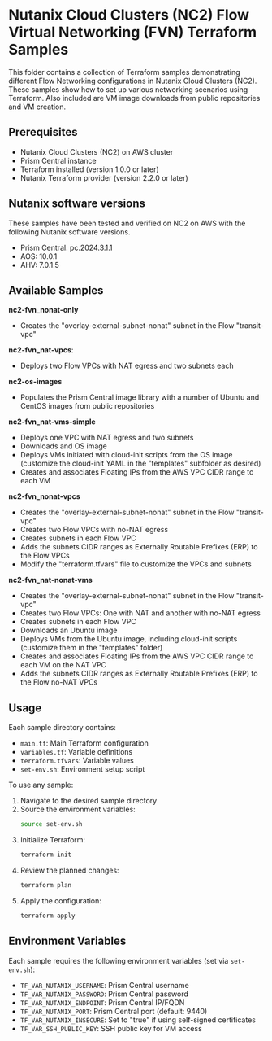 # Nutanix Cloud Clusters (NC2) Flow Virtual Networking (FVN) Terraform Samples

This folder contains a collection of Terraform samples demonstrating different Flow Networking configurations in Nutanix Cloud Clusters (NC2). These samples show how to set up various networking scenarios using Terraform. Also included are VM image downloads from public repositories and VM creation. 

## Prerequisites

- Nutanix Cloud Clusters (NC2) on AWS cluster
- Prism Central instance
- Terraform installed (version 1.0.0 or later)
- Nutanix Terraform provider (version 2.2.0 or later)



## Nutanix software versions
These samples have been tested and verified on NC2 on AWS with the following Nutanix software versions. 
- Prism Central: pc.2024.3.1.1
- AOS: 10.0.1
- AHV: 7.0.1.5


## Available Samples

**nc2-fvn_nonat-only**
* Creates the "overlay-external-subnet-nonat" subnet in the Flow "transit-vpc"

**nc2-fvn_nat-vpcs**:
* Deploys two Flow VPCs with NAT egress and two subnets each

**nc2-os-images**
* Populates the Prism Central image library with a number of Ubuntu and CentOS images from public repositories

**nc2-fvn_nat-vms-simple**
* Deploys one VPC with NAT egress and two subnets
* Downloads and OS image
* Deploys VMs initiated with cloud-init scripts from the OS image (customize the cloud-init YAML in the "templates" subfolder as desired)
* Creates and associates Floating IPs from the AWS VPC CIDR range to each VM

**nc2-fvn_nonat-vpcs**
* Creates the "overlay-external-subnet-nonat" subnet in the Flow "transit-vpc"
* Creates two Flow VPCs with no-NAT egress
* Creates subnets in each Flow VPC
* Adds the subnets CIDR ranges as Externally Routable Prefixes (ERP) to the Flow VPCs
* Modify the "terraform.tfvars" file to customize the VPCs and subnets

**nc2-fvn_nat-nonat-vms**
* Creates the "overlay-external-subnet-nonat" subnet in the Flow "transit-vpc"
* Creates two Flow VPCs: One with NAT and another with no-NAT egress
* Creates subnets in each Flow VPC
* Downloads an Ubuntu image
* Deploys VMs from the Ubuntu image, including cloud-init scripts (customize them in the "templates" folder)
* Creates and associates Floating IPs from the AWS VPC CIDR range to each VM on the NAT VPC
* Adds the subnets CIDR ranges as Externally Routable Prefixes (ERP) to the Flow no-NAT VPCs


## Usage

Each sample directory contains:
- `main.tf`: Main Terraform configuration
- `variables.tf`: Variable definitions
- `terraform.tfvars`: Variable values
- `set-env.sh`: Environment setup script

To use any sample:

1. Navigate to the desired sample directory
2. Source the environment variables:
   ```bash
   source set-env.sh
   ```
3. Initialize Terraform:
   ```bash
   terraform init
   ```
4. Review the planned changes:
   ```bash
   terraform plan
   ```
5. Apply the configuration:
   ```bash
   terraform apply
   ```

## Environment Variables

Each sample requires the following environment variables (set via `set-env.sh`):
- `TF_VAR_NUTANIX_USERNAME`: Prism Central username
- `TF_VAR_NUTANIX_PASSWORD`: Prism Central password
- `TF_VAR_NUTANIX_ENDPOINT`: Prism Central IP/FQDN
- `TF_VAR_NUTANIX_PORT`: Prism Central port (default: 9440)
- `TF_VAR_NUTANIX_INSECURE`: Set to "true" if using self-signed certificates
- `TF_VAR_SSH_PUBLIC_KEY`: SSH public key for VM access

